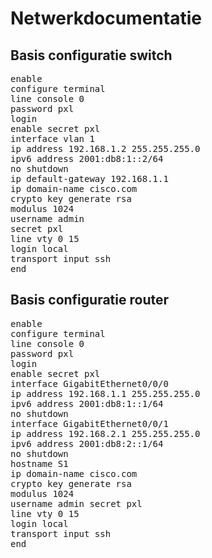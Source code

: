# Netwerkdocumentatie

## Basis configuratie switch
<pre>
enable
configure terminal
line console 0
password pxl
login
enable secret pxl
interface vlan 1
ip address 192.168.1.2 255.255.255.0
ipv6 address 2001:db8:1::2/64
no shutdown
ip default-gateway 192.168.1.1
ip domain-name cisco.com
crypto key generate rsa
modulus 1024
username admin
secret pxl
line vty 0 15
login local
transport input ssh
end
</pre>

## Basis configuratie router
<pre>
enable
configure terminal
line console 0
password pxl
login
enable secret pxl
interface GigabitEthernet0/0/0
ip address 192.168.1.1 255.255.255.0
ipv6 address 2001:db8:1::1/64
no shutdown
interface GigabitEthernet0/0/1
ip address 192.168.2.1 255.255.255.0
ipv6 address 2001:db8:2::1/64
no shutdown
hostname S1
ip domain-name cisco.com
crypto key generate rsa
modulus 1024
username admin secret pxl
line vty 0 15
login local
transport input ssh
end
</pre>



